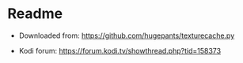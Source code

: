 # Readme

- Downloaded from: https://github.com/hugepants/texturecache.py

- Kodi forum: https://forum.kodi.tv/showthread.php?tid=158373